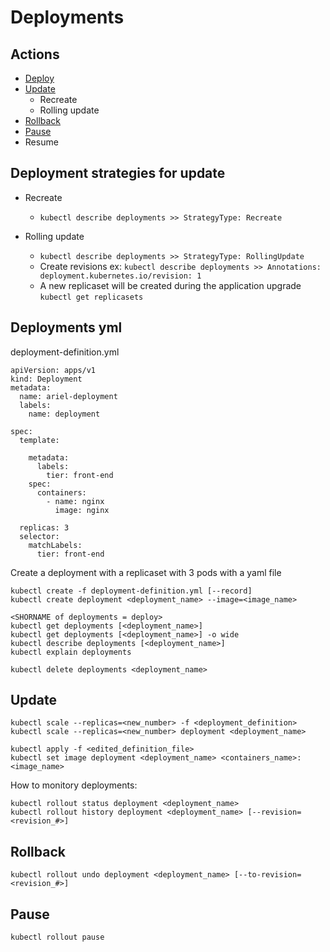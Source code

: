 # Deployments

## Actions
- [Deploy](https://github.com/Ariel-Yu/knowledge-bases/blob/master/kubernetes/3.2.2-deployments.md#deployments-yml)
- [Update](https://github.com/Ariel-Yu/knowledge-bases/blob/master/kubernetes/3.2.2-deployments.md#update)
    - Recreate
    - Rolling update  
- [Rollback](https://github.com/Ariel-Yu/knowledge-bases/blob/master/kubernetes/3.2.2-deployments.md#rollback)
- [Pause](https://github.com/Ariel-Yu/knowledge-bases/blob/master/kubernetes/3.2.2-deployments.md#pause)
- Resume

## Deployment strategies for update
- Recreate
    - `kubectl describe deployments >> StrategyType: Recreate`

- Rolling update
    - `kubectl describe deployments >> StrategyType: RollingUpdate`
    - Create revisions ex: `kubectl describe deployments >> Annotations: deployment.kubernetes.io/revision: 1`
    - A new replicaset will be created during the application upgrade `kubectl get replicasets`
    
## Deployments yml

deployment-definition.yml
```
apiVersion: apps/v1
kind: Deployment
metadata:
  name: ariel-deployment
  labels:
    name: deployment

spec:
  template:

    metadata:
      labels:
        tier: front-end
    spec:
      containers:
        - name: nginx
          image: nginx

  replicas: 3
  selector:
    matchLabels:
      tier: front-end
```

Create a deployment with a replicaset with 3 pods with a yaml file
```
kubectl create -f deployment-definition.yml [--record]
kubectl create deployment <deployment_name> --image=<image_name>

<SHORNAME of deployments = deploy>
kubectl get deployments [<deployment_name>]
kubectl get deployments [<deployment_name>] -o wide
kubectl describe deployments [<deployment_name>]
kubectl explain deployments

kubectl delete deployments <deployment_name>
```

## Update

```
kubectl scale --replicas=<new_number> -f <deployment_definition>
kubectl scale --replicas=<new_number> deployment <deployment_name>

kubectl apply -f <edited_definition_file>
kubectl set image deployment <deployment_name> <containers_name>: <image_name>
```

How to monitory deployments:
```
kubectl rollout status deployment <deployment_name>
kubectl rollout history deployment <deployment_name> [--revision=<revision_#>]
```

## Rollback

```
kubectl rollout undo deployment <deployment_name> [--to-revision=<revision_#>]
```

## Pause

```
kubectl rollout pause
```
